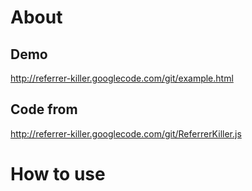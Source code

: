 # About

## Demo
http://referrer-killer.googlecode.com/git/example.html

## Code from
http://referrer-killer.googlecode.com/git/ReferrerKiller.js
# How to use

  <span id="image_kill_referrer"></span>

  <script>
      document.getElementById('image_kill_referrer').innerHTML = ReferrerKiller.imageHtml('http://img3.pixhost.org/images/2669/14341603_a_fun.jpg');
	</script>

